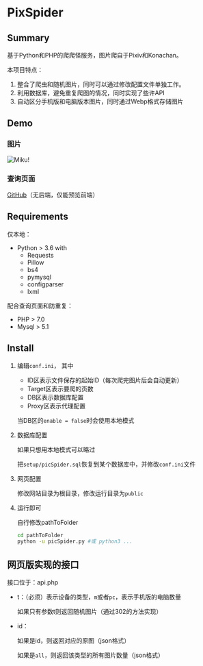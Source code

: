 # PixSpider

## Summary

基于Python和PHP的爬爬怪服务，图片爬自于Pixiv和Konachan。

本项目特点：

1. 整合了爬虫和随机图片，同时可以通过修改配置文件单独工作。
2. 利用数据库，避免重复爬图的情况，同时实现了些许API
3. 自动区分手机版和电脑版本图片，同时通过Webp格式存储图片



## Demo

### 图片

![Miku!](https://ohh-haolin.github.io/picSpider/public/picture/pc/0.webp)

### 查询页面

[GitHub](https://ohh-haolin.github.io/picSpider/public/)（无后端，仅能预览前端）



## Requirements

仅本地：

- Python > 3.6 with 
  - Requests
  - Pillow
  - bs4
  - pymysql
  - configparser
  - lxml
  

配合查询页面和防重复：

- PHP > 7.0
- Mysql > 5.1



## Install

1. 编辑`conf.ini`， 其中

   - ID区表示文件保存的起始ID（每次爬完图片后会自动更新）
   - Target区表示要爬的页数
   - DB区表示数据库配置
   - Proxy区表示代理配置

   当DB区的`enable = false`时会使用本地模式

   

2. 数据库配置

   如果只想用本地模式可以略过

   把`setup/picSpider.sql`恢复到某个数据库中，并修改`conf.ini`文件



3. 网页配置

   修改网站目录为根目录，修改运行目录为`public`

   


3. 运行即可

   自行修改pathToFolder

   ```bash
   cd pathToFolder
   python -u picSpider.py #或 python3 ...
   ```



## 网页版实现的接口

接口位于：api.php

- t：（必须）表示设备的类型，`m`或者`pc`，表示手机版的电脑数量

  如果只有参数t则返回随机图片（通过302的方法实现）

- id：

  如果是id，则返回对应的原图（json格式）

  如果是`all`，则返回该类型的所有图片数量（json格式）



